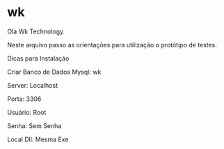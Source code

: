 # wk

Ola Wk Technology.

Neste arquivo passo as orientações para utilização o protótipo de testes.

Dicas para Instalação

Criar Banco de Dados Mysql: wk

Server: Localhost

Porta: 3306

Usuário: Root

Senha: Sem Senha

Local Dll: Mesma Exe
